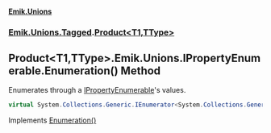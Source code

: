 #### [Emik.Unions](index.md 'index')
### [Emik.Unions.Tagged](Emik.Unions.Tagged.md 'Emik.Unions.Tagged').[Product&lt;T1,TType&gt;](Product{T1,TType}.md 'Emik.Unions.Tagged.Product<T1,TType>')

## Product<T1,TType>.Emik.Unions.IPropertyEnumerable.Enumeration() Method

Enumerates through a [IPropertyEnumerable](IPropertyEnumerable.md 'Emik.Unions.IPropertyEnumerable')'s values.

```csharp
virtual System.Collections.Generic.IEnumerator<System.Collections.Generic.KeyValuePair<System.Reflection.PropertyInfo,object?>> Emik.Unions.IPropertyEnumerable.Enumeration();
```

Implements [Enumeration()](IPropertyEnumerable.Enumeration.md 'Emik.Unions.IPropertyEnumerable.Enumeration()')